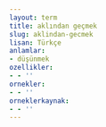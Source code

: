 ```yaml
---
layout: term
title: aklından geçmek
slug: aklindan-gecmek
lisan: Türkçe
anlamlar:
- düşünmek
ozellikler:
- - ''
ornekler:
- - ''
orneklerkaynak:
- - ''
---
```

